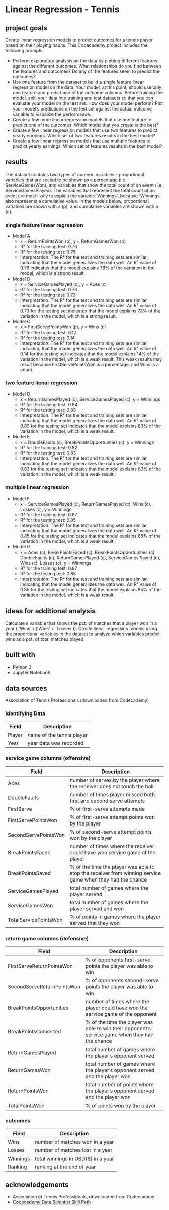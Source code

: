 # Linear Regression - Tennis
## project goals
Create linear regression models to predict outcomes for a tennis player based on their playing habits. This Codecademy project includes the following prompts:
* Perform exploratory analysis on the data by plotting different features against the different outcomes. What relationships do you find between the features and outcomes? Do any of the features seem to predict the outcomes?
* Use one feature from the dataset to build a single feature linear regression model on the data. Your model, at this point, should use only one feature and predict one of the outcome columns. Before training the model, split your data into training and test datasets so that you can evaluate your model on the test set. How does your model perform? Plot your model’s predictions on the test set against the actual outcome variable to visualize the performance.
* Create a few more linear regression models that use one feature to predict one of the outcomes. Which model that you create is the best?
* Create a few linear regression models that use two features to predict yearly earnings. Which set of two features results in the best model?
* Create a few linear regression models that use multiple features to predict yearly earnings. Which set of features results in the best model?

## results
The dataset contains two types of numeric variables - proportional variables that are scaled to be shown as a percentage (i.e. ServiceGamesWon), and variables that show the total count of an event (i.e. ServiceGamesPlayed). The variables that represent the total count of an event are most likely to explain the variable 'Winnings', because 'Winnings' also represents a cumulative value. In the models below, proportional variables are shown with a (p), and cumulative variables are shown with a (c).

### single feature linear regression
* Model A
  * x = ReturnPointsWon (p), y = ReturnGamesWon (p)
  * R² for the training test: 0.76
  * R² for the testing test: 0.76
  * Interpretation: The R² for the test and training sets are similar, indicating that the model generalizes the data well. An R² value of 0.76 indicates that the model explains 76% of the variation in the model, which is a strong result.
* Model B
  * x = ServiceGamesPlayed (c), y = Aces (c)
  * R² for the training test: 0.76
  * R² for the testing test: 0.73
  * Interpretation: The R² for the test and training sets are similar, indicating that the model generalizes the data well. An R² value of 0.73 for the testing set indicates that the model explains 73% of the variation in the model, which is a strong result.
* Model C
  * x = FirstServePointsWon (p), y = Wins (c)
  * R² for the training test: 0.12
  * R² for the testing test: 0.14
  * Interpretation: The R² for the test and training sets are similar, indicating that the model generalizes the data well. An R² value of 0.14 for the testing set indicates that the model explains 14% of the variation in the model, which is a weak result. This weak results may result because FirstServePointsWon is a percentage, and Wins is a count.
### two feature lienar regression
* Model D
  * x = ReturnGamesPlayed (c), ServiceGamesPlayed (c), y = Winnings
  * R² for the training test: 0.84
  * R² for the testing test: 0.83
  * Interpretation: The R² for the test and training sets are similar, indicating that the model generalizes the data well. An R² value of 0.83 for the testing set indicates that the model explains 83% of the variation in the model, which is a weak result.
* Model E
  * x = DoubleFaults (c), BreakPointsOpportunities (c), y = Winnings  
  * R² for the training test: 0.82
  * R² for the testing test: 0.83
  * Interpretation: The R² for the test and training sets are similar, indicating that the model generalizes the data well. An R² value of 0.83 for the testing set indicates that the model explains 83% of the variation in the model, which is a weak result.
### multiple linear regression 
* Model F
  * x = ServiceGamesPlayed (c), ReturnGamesPlayed (c), Wins (c), Losses (c), y = Winnings
  * R² for the training test: 0.87
  * R² for the testing test: 0.85
  * Interpretation: The R² for the test and training sets are similar, indicating that the model generalizes the data well. An R² value of 0.85 for the testing set indicates that the model explains 85% of the variation in the model, which is a weak result.
* Model G
  * x = Aces (c), BreakPointsFaced (c), BreakPointsOpportunities (c), DoubleFaults (c), ReturnGamesPlayed (c), ServiceGamesPlayed (c), Wins (c), Losses (c), y = Winnings
  * R² for the training test: 0.87
  * R² for the testing test: 0.85
  * Interpretation: The R² for the test and training sets are similar, indicating that the model generalizes the data well. An R² value of 0.85 for the testing set indicates that the model explains 85% of the variation in the model, which is a weak result.

## ideas for additional analysis
Calculate a variable that shows the pct. of matches that a player won in a year ( 'Wins' / ('Wins' + 'Losses')). Create linear regression models using the proportional variables in the dataset to analyze which variables predict wins as a pct. of total matches played.

## built with
* Python 3
* Jupyter Notebook

## data sources
Association of Tennis Professionals (downloaded from Codecademy)

### Identifying Data
Field | Description
------------ | -------------
Player | name of the tennis player
Year | year data was recorded

### service game columns (offensive)
Field | Description
------------ | -------------
Aces | number of serves by the player where the receiver does not touch the ball
DoubleFaults | number of times player missed both first and second serve attempts
FirstServe | % of first-serve attempts made
FirstServePointsWon | % of first-serve attempt points won by the player
SecondServePointsWon | % of second-serve attempt points won by the player
BreakPointsFaced | number of times where the receiver could have won service game of the player
BreakPointsSaved | % of the time the player was able to stop the receiver from winning service game when they had the chance
ServiceGamesPlayed | total number of games where the player served
ServiceGamesWon | total number of games where the player served and won
TotalServicePointsWon | % of points in games where the player served that they won

### return game columns (defensive)
Field | Description
------------ | -------------
FirstServeReturnPointsWon | % of opponents first-serve points the player was able to win
SecondServeReturnPointsWon | % of opponents second-serve points the player was able to win
BreakPointsOpportunities | number of times where the player could have won the service game of the opponent
BreakPointsConverted | % of the time the player was able to win their opponent’s service game when they had the chance
ReturnGamesPlayed | total number of games where the player’s opponent served
ReturnGamesWon | total number of games where the player’s opponent served and the player won
ReturnPointsWon | total number of points where the player’s opponent served and the player won
TotalPointsWon | % of points won by the player

### outcomes
Field | Description
------------ | -------------
Wins| number of matches won in a year
Losses| number of matches lost in a year
Winnings| total winnings in USD($) in a year
Ranking| ranking at the end of year

## acknowledgements
* Association of Tennis Professionals, downloaded from Codecademy
* [Codecademy Data Scientist Skill Path](https://www.codecademy.com/learn)

